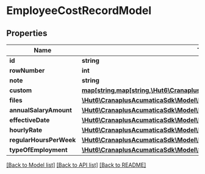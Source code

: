 # EmployeeCostRecordModel

## Properties
Name | Type | Description | Notes
------------ | ------------- | ------------- | -------------
**id** | **string** |  | [optional] 
**rowNumber** | **int** |  | [optional] 
**note** | **string** |  | [optional] 
**custom** | [**map[string,map[string,\Hut6\CranaplusAcumaticaSdk\Model\CustomFieldModel]]**](map.md) |  | [optional] 
**files** | [**\Hut6\CranaplusAcumaticaSdk\Model\FileLinkModel[]**](FileLinkModel.md) |  | [optional] 
**annualSalaryAmount** | [**\Hut6\CranaplusAcumaticaSdk\Model\DecimalValueModel**](DecimalValueModel.md) |  | [optional] 
**effectiveDate** | [**\Hut6\CranaplusAcumaticaSdk\Model\DateTimeValueModel**](DateTimeValueModel.md) |  | [optional] 
**hourlyRate** | [**\Hut6\CranaplusAcumaticaSdk\Model\DecimalValueModel**](DecimalValueModel.md) |  | [optional] 
**regularHoursPerWeek** | [**\Hut6\CranaplusAcumaticaSdk\Model\DecimalValueModel**](DecimalValueModel.md) |  | [optional] 
**typeOfEmployment** | [**\Hut6\CranaplusAcumaticaSdk\Model\StringValueModel**](StringValueModel.md) |  | [optional] 

[[Back to Model list]](../README.md#documentation-for-models) [[Back to API list]](../README.md#documentation-for-api-endpoints) [[Back to README]](../README.md)


